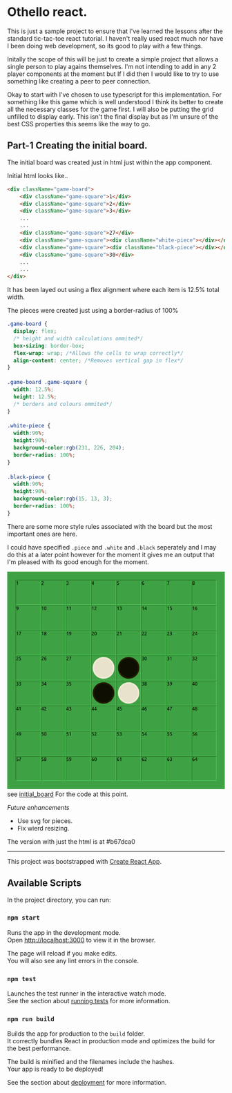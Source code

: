 Othello react.
==============

This is just a sample project to ensure that I've learned the lessons after 
the standard tic-tac-toe react tutorial. I haven't really used react much
nor have I been doing web development, so its good to play with a few things.

Initally the scope of this will be just to create a simple project that
allows a single person to play agains themselves. I'm not intending to add
in any 2 player components at the moment but If I did then I would like to try to use something like creating a peer to peer connection. 

Okay to start with I've chosen to use typescript for this implementation. For something like this game which is well understood I think its better to create all the necessary classes for the game first. I will also be putting the grid unfilled to display early.  This isn't the final display but as I'm unsure of the best CSS properties this seems like the way to go.

## Part-1 Creating the initial board.
The initial board was created just in html just within the app component. 

Initial html looks like..
```html
<div className="game-board">
    <div className="game-square">1</div>
    <div className="game-square">2</div>
    <div className="game-square">3</div>
    ...
    ...
    <div className="game-square">27</div>
    <div className="game-square"><div className="white-piece"></div></div>
    <div className="game-square"><div className="black-piece"></div></div>
    <div className="game-square">30</div>
    ...
    ...
</div>
```

It has been layed out using a flex alignment where each item is 12.5% total width.

The pieces were created just using a border-radius of 100%

```css
.game-board {
  display: flex;
  /* height and width calculations ommited*/
  box-sizing: border-box;
  flex-wrap: wrap; /*Allows the cells to wrap correctly*/
  align-content: center; /*Removes vertical gap in flex*/
}

.game-board .game-square {
  width: 12.5%;
  height: 12.5%;
  /* borders and colours ommited*/
}

.white-piece {
  width:90%;
  height:90%;
  background-color:rgb(231, 226, 204);
  border-radius: 100%;
}

.black-piece {
  width:90%;
  height:90%;
  background-color:rgb(15, 13, 3);
  border-radius: 100%;
}
```

There are some more style rules associated with the board but the most important ones are here.

I could have specified `.piece` and `.white` and `.black` seperately and I may do this at a later point however for the moment it gives me an output that I'm pleased with its good enough for the moment. 

![](initial-board.gif)
see [initial_board](https://github.com/Athas1980/othello-react/tree/initial_board) For the code at this point.

*Future enhancements*
* Use svg for pieces.
* Fix wierd resizing.

The version with just the html is at #b67dca0

----------------


This project was bootstrapped with [Create React App](https://github.com/facebook/create-react-app).

## Available Scripts

In the project directory, you can run:

### `npm start` 

Runs the app in the development mode.<br>
Open [http://localhost:3000](http://localhost:3000) to view it in the browser.

The page will reload if you make edits.<br>
You will also see any lint errors in the console.

### `npm test` 

Launches the test runner in the interactive watch mode.<br>
See the section about [running tests](https://facebook.github.io/create-react-app/docs/running-tests) for more information.

### `npm run build` 

Builds the app for production to the `build` folder.<br>
It correctly bundles React in production mode and optimizes the build for the best performance.

The build is minified and the filenames include the hashes.<br>
Your app is ready to be deployed!

See the section about [deployment](https://facebook.github.io/create-react-app/docs/deployment) for more information.
